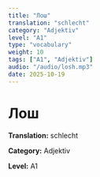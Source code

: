 ```yaml
---
title: "Лош"
translation: "schlecht"
category: "Adjektiv"
level: "A1"
type: "vocabulary"
weight: 10
tags: ["A1", "Adjektiv"]
audio: "/audio/losh.mp3"
date: 2025-10-19
---
```


# Лош

**Translation:** schlecht

**Category:** Adjektiv

**Level:** A1

